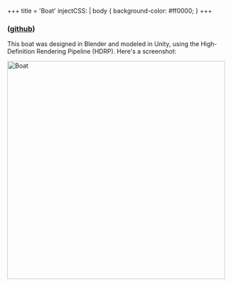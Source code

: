 +++
title = 'Boat'
injectCSS: |
  body {
    background-color: #ff0000;
  }
+++

### ([github](https://github.com/ArenKDesai/Boat))

This boat was designed in Blender and modeled in Unity, using the High-Definition Rendering Pipeline (HDRP). Here's a screenshot:

<img src="/boatScreenshot.jpg" alt="Boat" width="500">
